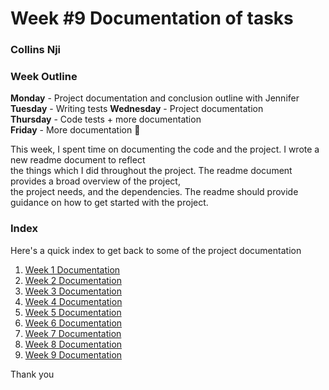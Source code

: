# Week #9 Documentation of tasks
### Collins Nji

### Week Outline  
__Monday__ - Project documentation and conclusion outline with Jennifer         
__Tuesday__ - Writing tests
__Wednesday__ - Project documentation        
__Thursday__ -  Code tests + more documentation         
__Friday__ -  More documentation 📝

This week, I spent time on documenting the code and the project. I wrote a new readme document to reflect     
the things which I did throughout the project. The readme document provides a broad overview of the project,      
the project needs, and the dependencies. The readme should provide guidance on how to get started with the project.

### Index
Here's a quick index to get back to some of the project documentation

1. [Week 1 Documentation](week1.md)
2. [Week 2 Documentation](week2.md)
3. [Week 3 Documentation](week3.md)
4. [Week 4 Documentation](week4.md)
5. [Week 5 Documentation](week5.md)
6. [Week 6 Documentation](week6.md)
7. [Week 7 Documentation](week7.md)
8. [Week 8 Documentation](week8.md)
9. [Week 9 Documentation](week9.md)

Thank you